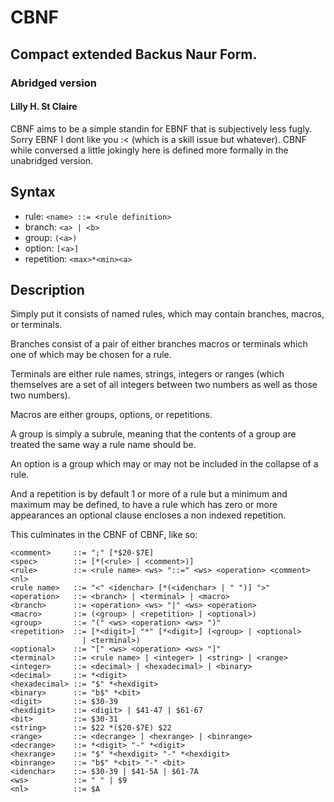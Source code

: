 # CBNF
## Compact extended Backus Naur Form.
### Abridged version
#### Lilly H. St Claire

CBNF aims to be a simple standin for EBNF
that is subjectively less fugly. Sorry EBNF
I dont like you :< (which is a skill issue
but whatever). CBNF while conversed a little
jokingly here is defined more formally in
the unabridged version.

## Syntax

- rule: `<name> ::= <rule definition>`
- branch: `<a> | <b>`
- group: `(<a>)`
- option: `[<a>]`
- repetition: `<max>*<min><a>`

## Description

Simply put it consists of named rules, which
may contain branches, macros, or terminals.

Branches consist of a pair of either branches
macros or terminals which one of which may be
chosen for a rule.

Terminals are either rule names, strings, integers
or ranges (which themselves are a set of all integers
between two numbers as well as those two numbers).

Macros are either groups, options, or repetitions.

A group is simply a subrule, meaning that the
contents of a group are treated the same way a
rule name should be.

An option is a group which may or may not be included
in the collapse of a rule.

And a repetition is by default 1 or more of a rule
but a minimum and maximum may be defined, to have
a rule which has zero or more appearances an optional
clause encloses a non indexed repetition.

This culminates in the CBNF of CBNF, like so:

```CBNF
<comment>     ::= ";" [*$20-$7E]
<spec>        ::= [*(<rule> | <comment>)]
<rule>        ::= <rule name> <ws> "::=" <ws> <operation> <comment> <nl>
<rule name>   ::= "<" <idenchar> [*(<idenchar> | " ")] ">"
<operation>   ::= <branch> | <terminal> | <macro>
<branch>      ::= <operation> <ws> "|" <ws> <operation>
<macro>       ::= (<group> | <repetition> | <optional>)
<group>       ::= "(" <ws> <operation> <ws> ")"
<repetition>  ::= [*<digit>] "*" [*<digit>] (<group> | <optional>
                | <terminal>)
<optional>    ::= "[" <ws> <operation> <ws> "]"
<terminal>    ::= <rule name> | <integer> | <string> | <range>
<integer>     ::= <decimal> | <hexadecimal> | <binary>
<decimal>     ::= *<digit>
<hexadecimal> ::= "$" *<hexdigit>
<binary>      ::= "b$" *<bit>
<digit>       ::= $30-39
<hexdigit>    ::= <digit> | $41-47 | $61-67
<bit>         ::= $30-31
<string>      ::= $22 *($20-$7E) $22
<range>       ::= <decrange> | <hexrange> | <binrange>
<decrange>    ::= *<digit> "-" *<digit>
<hexrange>    ::= "$" *<hexdigit> "-" *<hexdigit>
<binrange>    ::= "b$" *<bit> "-" <bit>
<idenchar>    ::= $30-39 | $41-5A | $61-7A
<ws>          ::= " " | $9
<nl>          ::= $A
```

















